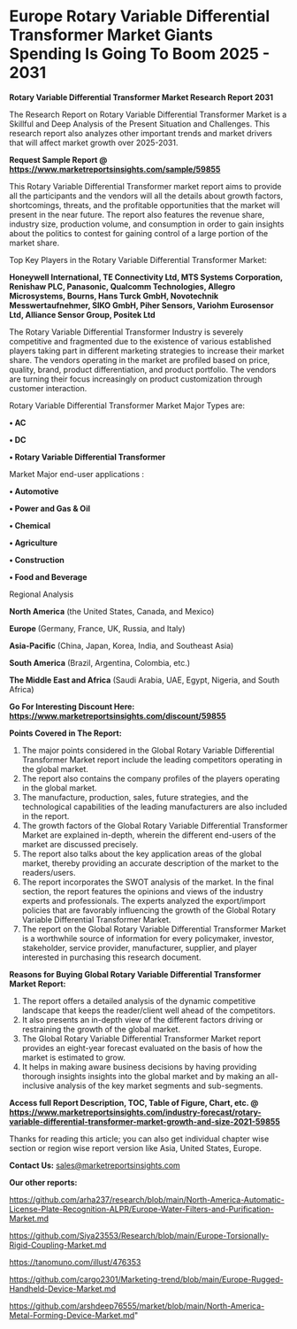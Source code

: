  # Europe Rotary Variable Differential Transformer Market Giants Spending Is Going To Boom 2025 - 2031

<strong>Rotary Variable Differential Transformer Market Research Report 2031</strong>

The Research Report on Rotary Variable Differential Transformer Market is a Skillful and Deep Analysis of the Present Situation and Challenges. This research report also analyzes other important trends and market drivers that will affect market growth over 2025-2031.

<strong>Request Sample Report @ <a href=https://www.marketreportsinsights.com/sample/59855>https://www.marketreportsinsights.com/sample/59855</a></strong>

This Rotary Variable Differential Transformer market report aims to provide all the participants and the vendors will all the details about growth factors, shortcomings, threats, and the profitable opportunities that the market will present in the near future. The report also features the revenue share, industry size, production volume, and consumption in order to gain insights about the politics to contest for gaining control of a large portion of the market share.

Top Key Players in the Rotary Variable Differential Transformer Market:

<strong>Honeywell International, TE Connectivity Ltd, MTS Systems Corporation, Renishaw PLC, Panasonic, Qualcomm Technologies, Allegro Microsystems, Bourns, Hans Turck GmbH, Novotechnik Messwertaufnehmer, SIKO GmbH, Piher Sensors, Variohm Eurosensor Ltd, Alliance Sensor Group, Positek Ltd</strong>

The Rotary Variable Differential Transformer Industry is severely competitive and fragmented due to the existence of various established players taking part in different marketing strategies to increase their market share. The vendors operating in the market are profiled based on price, quality, brand, product differentiation, and product portfolio. The vendors are turning their focus increasingly on product customization through customer interaction.

Rotary Variable Differential Transformer Market Major Types are:

<strong>• AC

• DC

• Rotary Variable Differential Transformer</strong>

Market Major end-user applications :

<strong>• Automotive

• Power and Gas & Oil

• Chemical

• Agriculture

• Construction

• Food and Beverage</strong>

Regional Analysis

</u><strong><b>North America</b></strong> (the United States, Canada, and Mexico)

<strong><b>Europe </b></strong>(Germany, France, UK, Russia, and Italy)

<strong><b>Asia-Pacific</b></strong> (China, Japan, Korea, India, and Southeast Asia)

<strong><b>South America</b></strong> (Brazil, Argentina, Colombia, etc.)

<strong><b>The Middle East and Africa</b></strong> (Saudi Arabia, UAE, Egypt, Nigeria, and South Africa)

<strong>Go For Interesting Discount Here: <a href=https://www.marketreportsinsights.com/discount/59855>https://www.marketreportsinsights.com/discount/59855</a></strong>

<strong>Points Covered in The Report:</strong>
<ol>
  <li>The major points considered in the Global Rotary Variable Differential Transformer Market report include the leading competitors operating in the global market.</li>
  <li>The report also contains the company profiles of the players operating in the global market.</li>
  <li>The manufacture, production, sales, future strategies, and the technological capabilities of the leading manufacturers are also included in the report.</li>
  <li>The growth factors of the Global Rotary Variable Differential Transformer Market are explained in-depth, wherein the different end-users of the market are discussed precisely.</li>
  <li>The report also talks about the key application areas of the global market, thereby providing an accurate description of the market to the readers/users.</li>
  <li>The report incorporates the SWOT analysis of the market. In the final section, the report features the opinions and views of the industry experts and professionals. The experts analyzed the export/import policies that are favorably influencing the growth of the Global Rotary Variable Differential Transformer Market.</li>
  <li>The report on the Global Rotary Variable Differential Transformer Market is a worthwhile source of information for every policymaker, investor, stakeholder, service provider, manufacturer, supplier, and player interested in purchasing this research document.</li>
</ol>
<strong>Reasons for Buying Global Rotary Variable Differential Transformer Market Report:</strong>

<ol>
  <li>The report offers a detailed analysis of the dynamic competitive landscape that keeps the reader/client well ahead of the competitors.</li>
  <li>It also presents an in-depth view of the different factors driving or restraining the growth of the global market.</li>
  <li>The Global Rotary Variable Differential Transformer Market report provides an eight-year forecast evaluated on the basis of how the market is estimated to grow.</li>
  <li>It helps in making aware business decisions by having providing thorough insights insights into the global market and by making an all-inclusive analysis of the key market segments and sub-segments.</li>
</ol>
<strong>Access full Report Description, TOC, Table of Figure, Chart, etc. @ <a href=https://www.marketreportsinsights.com/industry-forecast/rotary-variable-differential-transformer-market-growth-and-size-2021-59855>https://www.marketreportsinsights.com/industry-forecast/rotary-variable-differential-transformer-market-growth-and-size-2021-59855</a></strong>


Thanks for reading this article; you can also get individual chapter wise section or region wise report version like Asia, United States, Europe.

<strong>Contact Us:</strong>
sales@marketreportsinsights.com

<strong>Our other reports:</strong>

<a href=https://github.com/arha237/research/blob/main/North-America-Automatic-License-Plate-Recognition-ALPR/Europe-Water-Filters-and-Purification-Market.md>https://github.com/arha237/research/blob/main/North-America-Automatic-License-Plate-Recognition-ALPR/Europe-Water-Filters-and-Purification-Market.md</a>

<a href=https://github.com/Siya23553/Research/blob/main/Europe-Torsionally-Rigid-Coupling-Market.md>https://github.com/Siya23553/Research/blob/main/Europe-Torsionally-Rigid-Coupling-Market.md</a>

<a href=https://tanomuno.com/illust/476353>https://tanomuno.com/illust/476353</a>

<a href=https://github.com/cargo2301/Marketing-trend/blob/main/Europe-Rugged-Handheld-Device-Market.md>https://github.com/cargo2301/Marketing-trend/blob/main/Europe-Rugged-Handheld-Device-Market.md</a>

<a href=https://github.com/arshdeep76555/market/blob/main/North-America-Metal-Forming-Device-Market.md>https://github.com/arshdeep76555/market/blob/main/North-America-Metal-Forming-Device-Market.md</a>"
